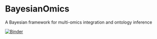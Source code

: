 # BayesianOmics
A Bayesian framework for multi-omics integration and ontology inference

[![Binder](https://mybinder.org/badge_logo.svg)](https://mybinder.org/v2/gh/everyxs/BayesianOmics/eac3282e1431c1dccb788451ec53049a22aa0ae4)
